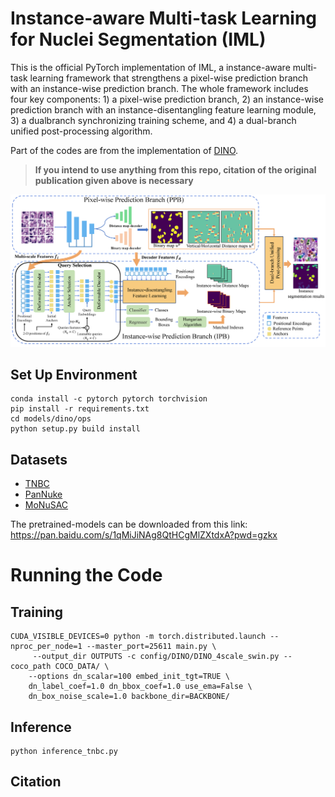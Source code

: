 # Instance-aware Multi-task Learning for Nuclei Segmentation (IML)
This is the official PyTorch implementation of IML, a instance-aware multi-task learning framework that strengthens a pixel-wise prediction branch with an instance-wise prediction branch. The whole framework includes four key components: 1) a pixel-wise prediction branch, 2) an instance-wise prediction branch with an instance-disentangling feature learning module, 3) a dualbranch synchronizing training scheme, and 4) a dual-branch unified post-processing algorithm.

Part of the codes are from the implementation of [DINO](https://github.com/IDEA-Research/DINO).

> **If you intend to use anything from this repo, citation of the original publication given above is necessary**

![](diagram/fig1.png)

## Set Up Environment
```
conda install -c pytorch pytorch torchvision
pip install -r requirements.txt
cd models/dino/ops
python setup.py build install
```

## Datasets
- [TNBC](https://pubmed.ncbi.nlm.nih.gov/30716022/)
- [PanNuke](https://arxiv.org/abs/2003.10778)
- [MoNuSAC](https://ieeexplore.ieee.org/abstract/document/8880654)

The pretrained-models can be downloaded from this link:
https://pan.baidu.com/s/1qMiJiNAg8QtHCgMlZXtdxA?pwd=gzkx  

# Running the Code

## Training
```
CUDA_VISIBLE_DEVICES=0 python -m torch.distributed.launch --nproc_per_node=1 --master_port=25611 main.py \
	 --output_dir OUTPUTS -c config/DINO/DINO_4scale_swin.py --coco_path COCO_DATA/ \
	--options dn_scalar=100 embed_init_tgt=TRUE \
	dn_label_coef=1.0 dn_bbox_coef=1.0 use_ema=False \
	dn_box_noise_scale=1.0 backbone_dir=BACKBONE/

```

## Inference
```
python inference_tnbc.py
```

## Citation
